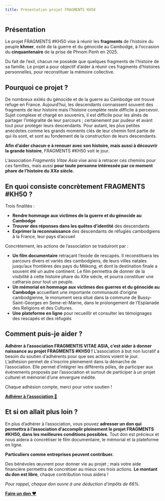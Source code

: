 ```yaml
---
title: Présentation projet FRAGMENTS KH50
---
```


## Présentation

Le projet FRAGMENTS #KH50 vise à réunir les **fragments** de l’histoire du peuple **khmer**, exilé de la guerre et du génocide au Cambodge, à l’occasion du **cinquantenaire** de la prise de Phnom Penh en 2025.

Du fait de l’exil, chacun ne possède que quelques fragments de l’histoire de sa famille. Le projet a pour objectif d’aider à réunir ces fragments d’histoires personnelles, pour reconstituer la mémoire collective.

## Pourquoi ce projet ?

De nombreux exilés du génocide et de la guerre au Cambodge ont trouvé refuge en France. Aujourd’hui, les descendants connaissent souvent des fragments de leur histoire mais l’histoire complète reste difficile à percevoir. Sujet complexe et chargé en souvenirs, il est difficile pour les aînés de partager l’intégralité de leur parcours ; certainement par pudeur et avant tout pour protéger leurs descendants. Pour autant, les plus petites anecdotes comme les grands moments clés de leur chemin font partie de qui ils sont, et sont au fondement de la construction de leurs descendants.

**Afin d’aider chacun·e à renouer avec son histoire, mais aussi à découvrir la grande histoire**, FRAGMENTS #KH50 voit le jour.

L’association _Fragmentis Vitae Asia_ vise ainsi à retracer ces chemins pour ces familles, mais aussi **pour toute personne intéressée par ce moment phare de l’histoire du XXe siècle.**

## En quoi consiste concrètement FRAGMENTS #KH50 ?

Trois finalités :

- **Rendre hommage aux victimes de la guerre et du génocide au Cambodge**
- **Trouver des réponses dans les quêtes d’identité** des descendants
- **Exprimer la reconnaissance** des descendants de réfugiés cambodgiens à la France, leur pays d’accueil

Concrètement, les actions de l’association se traduiront par :

- **Un film documentaire** retraçant l’exode de rescapés. Il reconstituera les parcours divers et variés des cambodgiens, de leurs villes natales jusqu’aux frontières des pays du Mékong, et dont la destination finale a souvent été un autre continent. Le film permettra de donner de la visibilité à cette histoire phare du XXe siècle, et pourra constituer une catharsis pour tout un peuple.
- **Un mémorial en hommage aux victimes des guerres et du génocide au Cambodge** accueillant une importante communauté d’origine cambodgienne, le monument sera situé dans la commune de Bussy-Saint-Georges en Seine-et-Marne, dans le prolongement de l’Esplanade des Religions et des Cultures.
- **Une plateforme en ligne** pour recueillir et consulter les témoignages des rescapés et des réfugiés

## Comment puis-je aider ?

**Adhérer à l’association FRAGMENTIS VITAE ASIA, c’est aider à donner naissance au projet FRAGMENTS #KH50 !**
L’association à but non lucratif a besoin du soutien d’adhérents pour que ses actions voient le jour. L’adhésion permet de s’inscrire pleinement dans la démarche de l’association. Elle permet d’intégrer les différents pôles, de participer aux événements proposés par l’association et surtout de participer à un projet culturel et mémoriel d’une envergure inédite.

Chaque adhésion compte, merci pour votre soutien !

[**Adhérer à l’association 🤝**](https://www.helloasso.com/associations/fragmentis-vitae/adhesions/adhesion)

## Et si on allait plus loin ?

En plus d’adhérer à l’association, vous pouvez **adresser un don qui permettra à l’association d’accomplir pleinement le projet FRAGMENTS #KH50, dans les meilleures conditions possibles.** Tout don est précieux et nous aidera à concrétiser le film documentaire, le mémorial et la plateforme en ligne.

**Particuliers comme entreprises peuvent contribuer.**

Des bénévoles œuvrent pour donner vie au projet ; mais votre aide financière permettra de concrétiser au mieux ces trois actions. **Le montant du don est libre**, chaque contribution nous aidera !

_Pour rappel, chaque don ouvre à une déduction d'impôts de 66%._

[**Faire un don ❤️**](https://www.helloasso.com/associations/fragmentis-vitae/formulaires/1)
